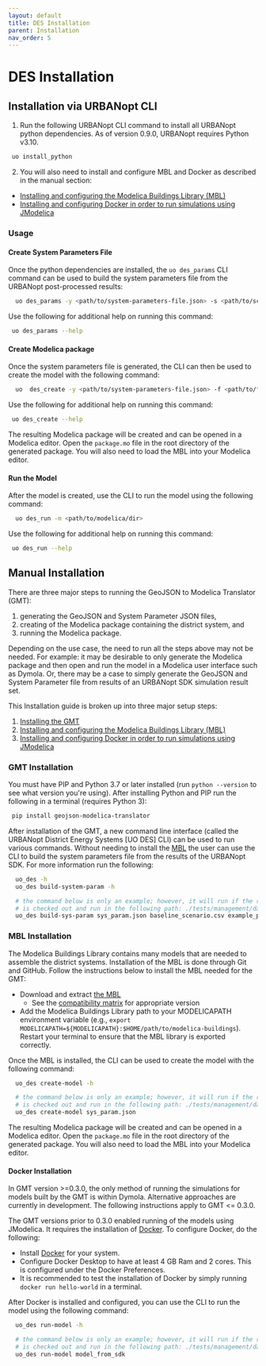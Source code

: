 ```yaml
---
layout: default
title: DES Installation
parent: Installation
nav_order: 5
---
```


# DES Installation

## Installation via URBANopt CLI

1. Run the following URBANopt CLI command to install all URBANopt python dependencies.  As of version 0.9.0, URBANopt requires Python v3.10.
  ```bash
   uo install_python
  ```
2. You will also need to install and configure MBL and Docker as described in the manual section:

  - [Installing and configuring the Modelica Buildings Library (MBL)](#mbl-installation)
  - [Installing and configuring Docker in order to run simulations using JModelica](#docker-installation)

### Usage

#### Create System Parameters File

Once the python dependencies are installed, the `uo des_params` CLI command can be used to build the system parameters file from the URBANopt post-processed results:

```bash
  uo des_params -y <path/to/system-parameters-file.json> -s <path/to/scenario.csv> -f <path/to/featurefile.json>
```

Use the following for additional help on running this command:

```bash
 uo des_params --help
```

#### Create Modelica package

Once the system parameters file is generated, the CLI can then be used to create the model with the following command:

```bash
  uo  des_create -y <path/to/system-parameters-file.json> -f <path/to/featurefile.json> -d <path/to/modelica/dir/to/create>
```

Use the following for additional help on running this command:

```bash
 uo des_create --help
```
The resulting Modelica package will be created and can be opened in a Modelica editor. Open the `package.mo` file in the root directory of the generated package. You will also need to load the MBL into your Modelica editor.

#### Run the Model

After the model is created, use the CLI to run the model using the following
command:

```bash
  uo des_run -m <path/to/modelica/dir>
```

Use the following for additional help on running this command:

```bash
 uo des_run --help
```

## Manual Installation

There are three major steps to running the GeoJSON to Modelica Translator (GMT):

1. generating the GeoJSON and System Parameter JSON files,
1. creating of the Modelica package containing the district system, and
1. running the Modelica package.

Depending on the use case, the need to run all the steps above may not be needed. For example:
it may be desirable to only generate the Modelica package and then open and run the model
in a Modelica user interface such as Dymola. Or, there may be a case to simply generate the
GeoJSON and System Parameter file from results of an URBANopt SDK simulation result set.

This Installation guide is broken up into three major setup steps:

1. [Installing the GMT](#gmt-installation)
2. [Installing and configuring the Modelica Buildings Library (MBL)](#mbl-installation)
3. [Installing and configuring Docker in order to run simulations using JModelica](#docker-installation)

### GMT Installation

You must have PIP and Python 3.7 or later installed (run `python --version` to see what version you're using). After installing Python and PIP run the following in a terminal (requires Python 3):

```bash
 pip install geojson-modelica-translator
```

After installation of the GMT, a new command line interface (called the URBANopt District Energy Systems [UO DES] CLI) can be used to run various commands. Without needing to install the [MBL](https://simulationresearch.lbl.gov/modelica) the user can use the CLI to build the system parameters file from the results of the URBANopt SDK. For more information run the following:

```bash
  uo_des -h
  uo_des build-system-param -h

  # the command below is only an example; however, it will run if the repository
  # is checked out and run in the following path: ./tests/management/data/sdk_project_scraps
  uo_des build-sys-param sys_param.json baseline_scenario.csv example_project.json
```

### MBL Installation


The Modelica Buildings Library contains many models that are needed to assemble the district systems.
Installation of the MBL is done through Git and GitHub. Follow the instructions below to install the MBL needed for the GMT:

- Download and extract [the MBL](https://simulationresearch.lbl.gov/modelica/downloads/archive/modelica-buildings.html)
    - See the [compatibility matrix](../developer_resources/compatibility_matrix.md) for appropriate version
- Add the Modelica Buildings Library path to your MODELICAPATH environment variable (e.g., `export MODELICAPATH=${MODELICAPATH}:$HOME/path/to/modelica-buildings`). Restart your terminal to ensure that the MBL library is exported correctly.

Once the MBL is installed, the CLI can be used to create the model with the following command:

```bash
  uo_des create-model -h

  # the command below is only an example; however, it will run if the repository
  # is checked out and run in the following path: ./tests/management/data/sdk_project_scraps
  uo_des create-model sys_param.json
```

The resulting Modelica package will be created and can be opened in a Modelica editor. Open the `package.mo` file in the root directory of the generated package. You will also need to load the MBL into your Modelica editor.

#### Docker Installation

In GMT version >=0.3.0, the only method of running the simulations for models built by the GMT is within Dymola. Alternative approaches are currently in development. The following instructions apply to GMT <= 0.3.0.

The GMT versions prior to 0.3.0 enabled running of the models using JModelica. It requires the
installation of [Docker](https://docs.docker.com/get-docker/). To configure Docker, do the following:

- Install [Docker](https://docs.docker.com/get-docker/) for your system.
- Configure Docker Desktop to have at least 4 GB Ram and 2 cores. This is configured under the Docker Preferences.
- It is recommended to test the installation of Docker by simply running `docker run hello-world` in a terminal.

After Docker is installed and configured, you can use the CLI to run the model using the following
command:

```bash
  uo_des run-model -h

  # the command below is only an example; however, it will run if the repository
  # is checked out and run in the following path: ./tests/management/data/sdk_project_scraps
  uo_des run-model model_from_sdk
```
